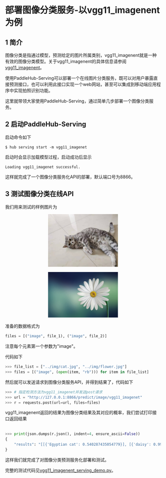 # 部署图像分类服务-以vgg11_imagenent为例
## 1 简介
图像分类是指通过模型，预测给定的图片所属类别，vgg11_imagenent就是一种有效的图像分类模型。关于vgg11_imagenent的具体信息请参阅[vgg11_imagenent](https://paddlepaddle.org.cn/hubdetail?name=vgg11_imagenet&en_category=ImageClassification)。

使用PaddleHub-Serving可以部署一个在线图片分类服务，既可以对用户暴露直接预测接口，也可以利用此接口实现一个web网站，甚至可以集成到移动端应用程序中实现拍照识别功能。

这里就带领大家使用PaddleHub-Serving，通过简单几步部署一个图像分类服务。

## 2 启动PaddleHub-Serving
启动命令如下
```shell
$ hub serving start -m vgg11_imagenet  
```
启动时会显示加载模型过程，启动成功后显示
```shell
Loading vgg11_imagenet successful.
```
这样就完成了一个图像分类服务化API的部署，默认端口号为8866。

## 3 测试图像分类在线API
我们用来测试的样例图片为  

<p align="center">  
<img src="../img/cat.jpg" width="45%" />  
</p>  

<p align="center">  
<img src="../img/flower.jpg" width="45%"/>  
</p>

准备的数据格式为
```python
files = [("image", file_1), ("image", file_2)]
```
注意每个元素第一个参数为"image"。

代码如下
```python
>>> file_list = ["../img/cat.jpg", "../img/flower.jpg"]  
>>> files = [("image", (open(item, "rb"))) for item in file_list]
```
然后就可以发送请求到图像分类服务API，并得到结果了，代码如下
```python
>>> # 指定检测方法为vgg11_imagenet并发送post请求
>>> url = "http://127.0.0.1:8866/predict/image/vgg11_imagenet"
>>> r = requests.post(url=url, files=files)
```
vgg11_imagenent返回的结果为图像分类结果及其对应的概率，我们尝试打印接口返回结果
```python

>>> print(json.dumps(r.json(), indent=4, ensure_ascii=False))  
{
    "results": "[[{'Egyptian cat': 0.540287435054779}], [{'daisy': 0.9976677298545837}]]"
}
```

这样我们就完成了对图像分类预测服务化部署和测试。

完整的测试代码见[vgg11_imagenent_serving_demo.py](vgg11_imagenet_serving_demo.py)。
